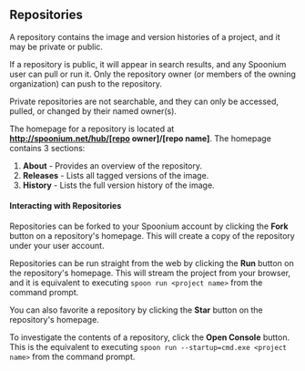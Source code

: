 ## Repositories

A repository contains the image and version histories of a project, and it may be private or public.

If a repository is public, it will appear in search results, and any Spoonium user can pull or run it. Only the repository owner (or members of the owning organization) can push to the repository. 

Private repositories are not searchable, and they can only be accessed, pulled, or changed by their named owner(s).

The homepage for a repository is located at **http://spoonium.net/hub/[repo owner]/[repo name]**. The homepage contains 3 sections: 

1. **About** - Provides an overview of the repository. 
2. **Releases** - Lists all tagged versions of the image.
3. **History** - Lists the full version history of the image.

#### Interacting with Repositories

Repositories can be forked to your Spoonium account by clicking the **Fork** button on a repository's homepage. This will create a copy of the repository under your user account. 

Repositories can be run straight from the web by clicking the **Run** button on the repository's homepage. This will stream the project from your browser, and it is equivalent to executing `spoon run <project name>` from the command prompt. 

You can also favorite a repository by clicking the **Star** button on the repository's homepage.

To investigate the contents of a repository, click the **Open Console** button. This is the equivalent to executing `spoon run --startup=cmd.exe <project name>` from the command prompt. 

